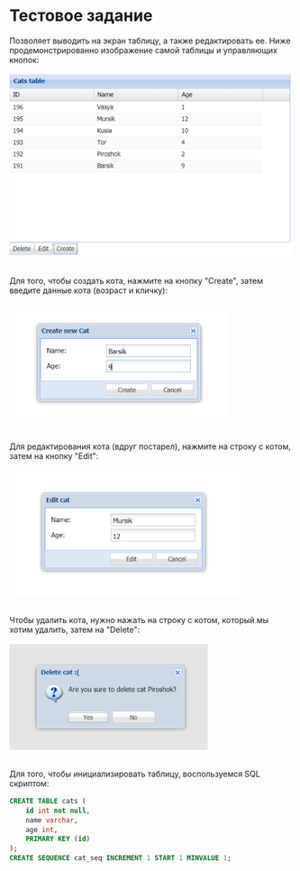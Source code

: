 # Тестовое задание
Позволяет выводить на экран таблицу, а также редактировать ее. Ниже продемонстрированно изображение самой таблицы и управляющих кнопок:
</br></br>
<img src="https://github.com/miumiuhaskeer/TestTask/blob/master/screenshots/Screenshot_1.png" width="503.2" height="324" />
</br></br>

Для того, чтобы создать кота, нажмите на кнопку "Create", затем введите данные кота (возраст и кличку):
</br></br>
<img src="https://github.com/miumiuhaskeer/TestTask/blob/master/screenshots/Screenshot_2.png" width="390.4" height="208.8" />
</br></br>

Для редактирования кота (вдруг постарел), нажмите на строку с котом, затем на кнопку "Edit":
</br></br>
<img src="https://github.com/miumiuhaskeer/TestTask/blob/master/screenshots/Screenshot_4.png" width="410.4" height="223.2" />
</br></br>

Чтобы удалить кота, нужно нажать на строку с котом, который мы хотим удалить, затем на "Delete":
</br></br>
<img src="https://github.com/miumiuhaskeer/TestTask/blob/master/screenshots/Screenshot_3.png" width="352" height="188" />
</br></br>

Для того, чтобы инициализировать таблицу, воспользуемся SQL скриптом:
```sql
CREATE TABLE cats (
    id int not null,
    name varchar,
    age int,
    PRIMARY KEY (id)
);
CREATE SEQUENCE cat_seq INCREMENT 1 START 1 MINVALUE 1;
```
